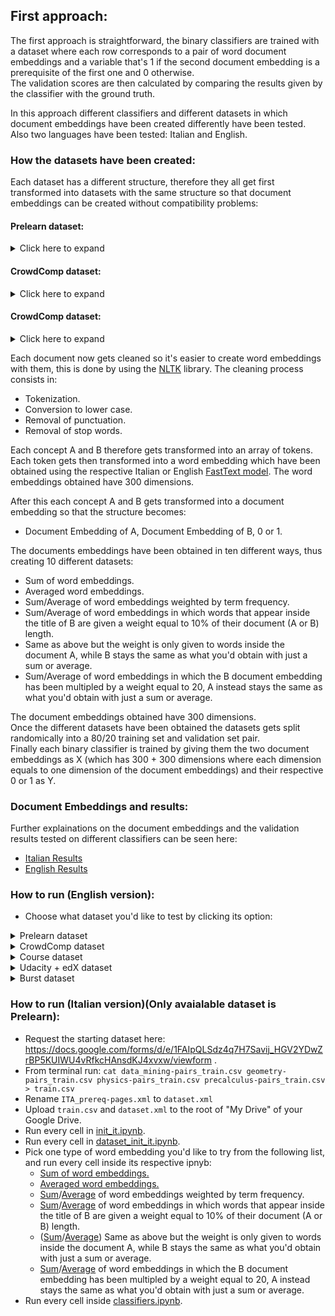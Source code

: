 ## First approach: 
The first approach is straightforward, the binary classifiers are trained with a dataset where each row corresponds to a pair of word document embeddings and a variable that's 1 if the second document embedding is a prerequisite of the first one and 0 otherwise.  
The validation scores are then calculated by comparing the results given by the classifier with the ground truth.  

In this approach different classifiers and different datasets in which document embeddings have been created differently have been tested. Also two languages have been tested: Italian and English.

### How the datasets have been created: 

Each dataset has a different structure, therefore they all get first transformed into datasets with the same structure so that document embeddings can be created without compatibility problems:

#### Prelearn dataset:
<details><summary>Click here to expand</summary>
The starting dataset has been requested from here: https://sites.google.com/view/prelearn20/data?authuser=0 . <br>
This dataset consist of pairs of target and prerequisite concepts (A, B), labelled as follows: <br> <br>
<lu>
<li> 1 if B is a prerequisite of A; </li>
<li> 0 in all other cases. </li>
</lu> <br>
Furthermore, the dataset offered by Prelearn is split in different files for each subject: geometry, physics, data mining and precalculus. <br>
These files have been combined in order to obtain a single bigger dataset. <br> <br>

Since the prerequisite concepts (A,B) right now consist of just titles (ex. "Light"), these titles have been replaced by their respective Wikipedia pages through the use of [Wikipedia-API](https://pypi.org/project/Wikipedia-API/). So now the dataset has the following structure: <br> <br>

<lu>
<li> Title of A + Wikipedia page of A, Title of B + Wikipedia page of B, 0 or 1. </li>
</lu>
</details>

#### CrowdComp dataset:
<details><summary>Click here to expand</summary>
The starting dataset has been downloaded from here: https://github.com/harrylclc/RefD-dataset . <br>
Each row of this dataset represents a vote that expresses the relationship between two concepts A and B. <br><br>
<lu>
<li> A is prerequisite of B. </li>
<li> B is prerequisite of A. </li>
<li> other (there's no prerequisite). </li>
</lu><br>
Each pair A, B can have multiple votes given by different people, for example two people say there's no prerequisite while a third one says A is prerequisite of B. <br>

This dataset has been transformed so that it follows the A,B,0/1 Prelearn structure, where 0/1 is given according to the answer that relationship that received most votes. <br>

Since the prerequisite concepts (A,B) right now consist of just titles (ex. "Light"), these titles have been replaced by their respective Wikipedia pages through the use of [Wikipedia-API](https://pypi.org/project/Wikipedia-API/). So now the dataset has the following structure: <br> <br>

<lu>
<li> Title of A + Wikipedia page of A, Title of B + Wikipedia page of B, 0 or 1. </li>
</lu>
</details> 

#### CrowdComp dataset: 

<details><summary>Click here to expand</summary>
The starting dataset has been downloaded from here: https://github.com/harrylclc/RefD-dataset . <br>

This dataset already follows the A,B,0/1 Prelearn structure on a conceptual level, it just needed a translation on the implementation level.  <br>

Since the prerequisite concepts (A,B) right now consist of just titles (ex. "Light"), these titles have been replaced by their respective Wikipedia pages through the use of [Wikipedia-API](https://pypi.org/project/Wikipedia-API/). So now the dataset has the following structure: <br> <br>

<lu>
<li> Title of A + Wikipedia page of A, Title of B + Wikipedia page of B, 0 or 1. </li>
</lu>

</details>

Each document now gets cleaned so it's easier to create word embeddings with them, this is done by using the [NLTK](https://www.nltk.org/) library. 
The cleaning process consists in: 
* Tokenization. 
* Conversion to lower case. 
* Removal of punctuation. 
* Removal of stop words.  

Each concept A and B therefore gets transformed into an array of tokens. Each token gets then transformed into a word embedding which have been obtained using the respective Italian or English [FastText model](https://fasttext.cc/docs/en/pretrained-vectors.html). The word embeddings obtained have 300 dimensions.

After this each concept A and B gets transformed into a document embedding so that the structure becomes:  
* Document Embedding of A, Document Embedding of B, 0 or 1. 

The documents embeddings have been obtained in ten different ways, thus creating 10 different datasets: 
* Sum of word embeddings. 
* Averaged word embeddings. 
* Sum/Average of word embeddings weighted by term frequency. 
* Sum/Average of word embeddings in which words that appear inside the title of B are given a weight equal to 10% of their document (A or B) length.
* Same as above but the weight is only given to words inside the document A, while B stays the same as what you'd obtain with just a sum or average.
* Sum/Average of word embeddings in which the B document embedding has been multipled by a weight equal to 20, A instead stays the same as what you'd obtain with just a sum or average.  

The document embeddings obtained have 300 dimensions.  
Once the different datasets have been obtained the datasets gets split randomically into a 80/20 training set and validation set pair.  
Finally each binary classifier is trained by giving them the two document embeddings as X (which has 300 + 300 dimensions where each dimension equals to one dimension of the document embeddings) and their respective 0 or 1 as Y.

### Document Embeddings and results: 
Further explainations on the document embeddings and the validation results tested on different classifiers can be seen here: 
* [Italian Results](https://github.com/LSparkzwz/Prelearn/blob/master/results/italian_results.md)
* [English Results](https://github.com/LSparkzwz/Prelearn/blob/master/results/english_results.md)


### How to run (English version): 

* Choose what dataset you'd like to test by clicking its option:
<details><summary>Prelearn dataset</summary>
<p>
<ul>
<li> Request the starting dataset here: https://docs.google.com/forms/d/e/1FAIpQLSdz4q7H7Savij_HGV2YDwZrBP5KUIWU4vRfkcHAnsdKJ4xvxw/viewform . </li>
<li> From terminal run: <code>cat data_mining-pairs_train.csv geometry-pairs_train.csv physics-pairs_train.csv precalculus-pairs_train.csv > train.csv</code> </li>
<li> Rename <code>ITA_prereq-pages.xml</code> to <code>dataset.xml</code> </li>
<li> Upload <code>train.csv</code> and <code>dataset.xml</code> to the root of "My Drive" of your Google Drive. </li>
<li> Run every cell in <a href="https://github.com/LSparkzwz/Prelearn/blob/master/init_en.ipynb">init_en.ipynb</a>. </li>
 <li> Run every cell in <a href="https://github.com/LSparkzwz/Prelearn/blob/master/dataset_init/prelearn/dataset_init_en.ipynb">dataset_init_en.ipynb</a>. </li>
<li> Pick one type of word embedding you'd like to try from the following list, and run every cell inside its respective ipnyb: <ul> 
  <li> <a href="https://github.com/LSparkzwz/Prelearn/blob/master/embeddings/english/sum/we_sum.ipynb">Sum of word embeddings.</a> </li>
  <li> <a href="https://github.com/LSparkzwz/Prelearn/blob/master/embeddings/english/average/we_average.ipynb">Averaged word embeddings.</a> </li>
  <li> <a href="https://github.com/LSparkzwz/Prelearn/blob/master/embeddings/english/sum/we_word_frequency.ipynb">Sum</a>/<a href="https://github.com/LSparkzwz/Prelearn/blob/master/embeddings/english/average/we_word_frequency.ipynb">Average</a> of word embeddings weighted by term frequency. </li>
  <li> <a href="https://github.com/LSparkzwz/Prelearn/blob/master/embeddings/english/sum/we_biased_AB.ipynb">Sum</a>/<a href="https://github.com/LSparkzwz/Prelearn/blob/master/embeddings/english/average/we_biased_AB.ipynb">Average</a> of word embeddings in which words that appear inside the title of B are given a weight equal to 10% of their document (A or B) length. </li>
  <li> (<a href="https://github.com/LSparkzwz/Prelearn/blob/master/embeddings/english/sum/we_biased_A.ipynb">Sum</a>/<a href="https://github.com/LSparkzwz/Prelearn/blob/master/embeddings/english/average/we_biased_A.ipynb">Average</a>) Same as above but the weight is only given to words inside the document A, while B stays the same as what you'd obtain with just a sum or average. </li>
  <li> <a href="https://github.com/LSparkzwz/Prelearn/blob/master/embeddings/english/sum/we_B_weight.ipynb">Sum</a>/<a href="https://github.com/LSparkzwz/Prelearn/blob/master/embeddings/english/average/we_B_weight.ipynb">Average</a> of word embeddings in which the B document embedding has been multipled by a weight equal to 20, A instead stays the same as what you'd obtain with just a sum or average. </li> 
</ul> </li>
<li> Run every cell inside <a href="https://github.com/LSparkzwz/Prelearn/blob/master/classifiers.ipynb">classifiers.ipynb</a>.
</ul> 
 </p>
 </details>
 <details><summary>CrowdComp dataset</summary>
<p>
<ul>
<li> Download the dataset as zip from: https://github.com/harrylclc/RefD-dataset . </li>
<li> Extract the zip: you should have a folder called <code>RefD-dataset-master</code> </li>
<li> Upload <code>RefD-dataset-master</code> to the root of "My Drive" of your Google Drive. </li>
<li> Run every cell in <a href="https://github.com/LSparkzwz/Prelearn/blob/master/init_en.ipynb">init_en.ipynb</a>. </li>
<li> Run every cell in <a href="https://github.com/LSparkzwz/Prelearn/blob/master/dataset_init/crowdComp/dataset_init_en.ipynb">dataset_init_en.ipynb</a>. </li>
<li> Pick one type of word embedding you'd like to try from the following list, and run every cell inside its respective ipnyb: <ul> 
  <li> <a href="https://github.com/LSparkzwz/Prelearn/blob/master/embeddings/english/sum/we_sum.ipynb">Sum of word embeddings.</a> </li>
  <li> <a href="https://github.com/LSparkzwz/Prelearn/blob/master/embeddings/english/average/we_average.ipynb">Averaged word embeddings.</a> </li>
  <li> <a href="https://github.com/LSparkzwz/Prelearn/blob/master/embeddings/english/sum/we_word_frequency.ipynb">Sum</a>/<a href="https://github.com/LSparkzwz/Prelearn/blob/master/embeddings/english/average/we_word_frequency.ipynb">Average</a> of word embeddings weighted by term frequency. </li>
  <li> <a href="https://github.com/LSparkzwz/Prelearn/blob/master/embeddings/english/sum/we_biased_AB.ipynb">Sum</a>/<a href="https://github.com/LSparkzwz/Prelearn/blob/master/embeddings/english/average/we_biased_AB.ipynb">Average</a> of word embeddings in which words that appear inside the title of B are given a weight equal to 10% of their document (A or B) length. </li>
  <li> (<a href="https://github.com/LSparkzwz/Prelearn/blob/master/embeddings/english/sum/we_biased_A.ipynb">Sum</a>/<a href="https://github.com/LSparkzwz/Prelearn/blob/master/embeddings/english/average/we_biased_A.ipynb">Average</a>) Same as above but the weight is only given to words inside the document A, while B stays the same as what you'd obtain with just a sum or average. </li>
  <li> <a href="https://github.com/LSparkzwz/Prelearn/blob/master/embeddings/english/sum/we_B_weight.ipynb">Sum</a>/<a href="https://github.com/LSparkzwz/Prelearn/blob/master/embeddings/english/average/we_B_weight.ipynb">Average</a> of word embeddings in which the B document embedding has been multipled by a weight equal to 20, A instead stays the same as what you'd obtain with just a sum or average. </li> 
</ul> </li>
<li> Run every cell inside <a href="https://github.com/LSparkzwz/Prelearn/blob/master/classifiers.ipynb">classifiers.ipynb</a>.
</ul> 
 </p>
 </details>
<details><summary>Course dataset</summary>
<p>
<ul>
<li> Download the dataset as zip from: https://github.com/harrylclc/RefD-dataset . </li>
<li> Extract the zip: you should have a folder called <code>RefD-dataset-master</code> </li>
<li> Upload <code>RefD-dataset-master</code> to the root of "My Drive" of your Google Drive. </li>
<li> Run every cell in <a href="https://github.com/LSparkzwz/Prelearn/blob/master/init_en.ipynb">init_en.ipynb</a>. </li>
<li> Run every cell in <a href="https://github.com/LSparkzwz/Prelearn/blob/master/dataset_init/course/dataset_init_en.ipynb">dataset_init_en.ipynb</a>. </li>
<li> Pick one type of word embedding you'd like to try from the following list, and run every cell inside its respective ipnyb: <ul> 
  <li> <a href="https://github.com/LSparkzwz/Prelearn/blob/master/embeddings/english/sum/we_sum.ipynb">Sum of word embeddings.</a> </li>
  <li> <a href="https://github.com/LSparkzwz/Prelearn/blob/master/embeddings/english/average/we_average.ipynb">Averaged word embeddings.</a> </li>
  <li> <a href="https://github.com/LSparkzwz/Prelearn/blob/master/embeddings/english/sum/we_word_frequency.ipynb">Sum</a>/<a href="https://github.com/LSparkzwz/Prelearn/blob/master/embeddings/english/average/we_word_frequency.ipynb">Average</a> of word embeddings weighted by term frequency. </li>
  <li> <a href="https://github.com/LSparkzwz/Prelearn/blob/master/embeddings/english/sum/we_biased_AB.ipynb">Sum</a>/<a href="https://github.com/LSparkzwz/Prelearn/blob/master/embeddings/english/average/we_biased_AB.ipynb">Average</a> of word embeddings in which words that appear inside the title of B are given a weight equal to 10% of their document (A or B) length. </li>
  <li> (<a href="https://github.com/LSparkzwz/Prelearn/blob/master/embeddings/english/sum/we_biased_A.ipynb">Sum</a>/<a href="https://github.com/LSparkzwz/Prelearn/blob/master/embeddings/english/average/we_biased_A.ipynb">Average</a>) Same as above but the weight is only given to words inside the document A, while B stays the same as what you'd obtain with just a sum or average. </li>
  <li> <a href="https://github.com/LSparkzwz/Prelearn/blob/master/embeddings/english/sum/we_B_weight.ipynb">Sum</a>/<a href="https://github.com/LSparkzwz/Prelearn/blob/master/embeddings/english/average/we_B_weight.ipynb">Average</a> of word embeddings in which the B document embedding has been multipled by a weight equal to 20, A instead stays the same as what you'd obtain with just a sum or average. </li> 
</ul> </li>
<li> Run every cell inside <a href="https://github.com/LSparkzwz/Prelearn/blob/master/classifiers.ipynb">classifiers.ipynb</a>.
</ul> 
</p>
</details>
<details><summary>Udacity + edX dataset</summary>
<p>
<ul>
<li> Download the dataset as zip from: https://drive.google.com/drive/folders/1qWOh8NiDyz1Ppt0CEVJkoU4HDJhtBrpT?usp=sharing . </li>
<li> Extract the zip: you should have a folder called <code>edX-Udacity-dataset</code> </li>
<li> Upload <code>edX-Udacity-dataset</code> to the root of "My Drive" of your Google Drive. </li>
<li> Run every cell in <a href="https://github.com/LSparkzwz/Prelearn/blob/master/init_en.ipynb">init_en.ipynb</a>. </li>
<li> Run every cell in <a href="https://github.com/LSparkzwz/Prelearn/blob/master/dataset_init/udacity%20edx/dataset_init_en.ipynb">dataset_init_en.ipynb</a>. </li>
<li> Pick one type of word embedding you'd like to try from the following list, and run every cell inside its respective ipnyb: <ul> 
  <li> <a href="https://github.com/LSparkzwz/Prelearn/blob/master/embeddings/english/sum/we_sum.ipynb">Sum of word embeddings.</a> </li>
  <li> <a href="https://github.com/LSparkzwz/Prelearn/blob/master/embeddings/english/average/we_average.ipynb">Averaged word embeddings.</a> </li>
  <li> <a href="https://github.com/LSparkzwz/Prelearn/blob/master/embeddings/english/sum/we_word_frequency.ipynb">Sum</a>/<a href="https://github.com/LSparkzwz/Prelearn/blob/master/embeddings/english/average/we_word_frequency.ipynb">Average</a> of word embeddings weighted by term frequency. </li>
  <li> <a href="https://github.com/LSparkzwz/Prelearn/blob/master/embeddings/english/sum/we_biased_AB.ipynb">Sum</a>/<a href="https://github.com/LSparkzwz/Prelearn/blob/master/embeddings/english/average/we_biased_AB.ipynb">Average</a> of word embeddings in which words that appear inside the title of B are given a weight equal to 10% of their document (A or B) length. </li>
  <li> (<a href="https://github.com/LSparkzwz/Prelearn/blob/master/embeddings/english/sum/we_biased_A.ipynb">Sum</a>/<a href="https://github.com/LSparkzwz/Prelearn/blob/master/embeddings/english/average/we_biased_A.ipynb">Average</a>) Same as above but the weight is only given to words inside the document A, while B stays the same as what you'd obtain with just a sum or average. </li>
  <li> <a href="https://github.com/LSparkzwz/Prelearn/blob/master/embeddings/english/sum/we_B_weight.ipynb">Sum</a>/<a href="https://github.com/LSparkzwz/Prelearn/blob/master/embeddings/english/average/we_B_weight.ipynb">Average</a> of word embeddings in which the B document embedding has been multipled by a weight equal to 20, A instead stays the same as what you'd obtain with just a sum or average. </li> 
</ul> </li>
<li> Run every cell inside <a href="https://github.com/LSparkzwz/Prelearn/blob/master/classifiers.ipynb">classifiers.ipynb</a>.
</ul> 
</p>
</details>
<details><summary>Burst dataset</summary>
<p>
<ul>
<li> Download the dataset as zip from: https://github.com/Teldh/PRET. </li>
<li> Extract the zip: you should have a folder called <code>PRET-master</code> </li>
<li> Open the <code>PRET-master</code> folder: you should find a folder called <code>app</code> inside. </li>
<li> Open the <code>app</code> folder: you should find a folder called <code>datasets</code> inside. </li>
<li> Upload <code>datasets</code> to the root of "My Drive" of your Google Drive. </li>
<li> Run every cell in <a href="https://github.com/LSparkzwz/Prelearn/blob/master/init_en.ipynb">init_en.ipynb</a>. </li>
<li> Run every cell in <a href="https://github.com/LSparkzwz/Prelearn/blob/master/dataset_init/burst/dataset_init_en.ipynb">dataset_init_en.ipynb</a>. </li>
<li> Pick one type of word embedding you'd like to try from the following list, and run every cell inside its respective ipnyb: <ul> 
  <li> <a href="https://github.com/LSparkzwz/Prelearn/blob/master/embeddings/english/sum/we_sum.ipynb">Sum of word embeddings.</a> </li>
  <li> <a href="https://github.com/LSparkzwz/Prelearn/blob/master/embeddings/english/average/we_average.ipynb">Averaged word embeddings.</a> </li>
  <li> <a href="https://github.com/LSparkzwz/Prelearn/blob/master/embeddings/english/sum/we_word_frequency.ipynb">Sum</a>/<a href="https://github.com/LSparkzwz/Prelearn/blob/master/embeddings/english/average/we_word_frequency.ipynb">Average</a> of word embeddings weighted by term frequency. </li>
  <li> <a href="https://github.com/LSparkzwz/Prelearn/blob/master/embeddings/english/sum/we_biased_AB.ipynb">Sum</a>/<a href="https://github.com/LSparkzwz/Prelearn/blob/master/embeddings/english/average/we_biased_AB.ipynb">Average</a> of word embeddings in which words that appear inside the title of B are given a weight equal to 10% of their document (A or B) length. </li>
  <li> (<a href="https://github.com/LSparkzwz/Prelearn/blob/master/embeddings/english/sum/we_biased_A.ipynb">Sum</a>/<a href="https://github.com/LSparkzwz/Prelearn/blob/master/embeddings/english/average/we_biased_A.ipynb">Average</a>) Same as above but the weight is only given to words inside the document A, while B stays the same as what you'd obtain with just a sum or average. </li>
  <li> <a href="https://github.com/LSparkzwz/Prelearn/blob/master/embeddings/english/sum/we_B_weight.ipynb">Sum</a>/<a href="https://github.com/LSparkzwz/Prelearn/blob/master/embeddings/english/average/we_B_weight.ipynb">Average</a> of word embeddings in which the B document embedding has been multipled by a weight equal to 20, A instead stays the same as what you'd obtain with just a sum or average. </li> 
</ul> </li>
<li> Run every cell inside <a href="https://github.com/LSparkzwz/Prelearn/blob/master/classifiers.ipynb">classifiers.ipynb</a>.
</ul> 
</p>
</details>


### How to run (Italian version)(Only avaialable dataset is Prelearn): 
* Request the starting dataset here: https://docs.google.com/forms/d/e/1FAIpQLSdz4q7H7Savij_HGV2YDwZrBP5KUIWU4vRfkcHAnsdKJ4xvxw/viewform .
* From terminal run: `cat data_mining-pairs_train.csv geometry-pairs_train.csv physics-pairs_train.csv precalculus-pairs_train.csv > train.csv`
* Rename `ITA_prereq-pages.xml` to `dataset.xml`
* Upload `train.csv` and `dataset.xml` to the root of "My Drive" of your Google Drive.
* Run every cell in [init_it.ipynb](https://github.com/LSparkzwz/Prelearn/blob/master/init_it.ipynb).
* Run every cell in [dataset_init_it.ipynb](https://github.com/LSparkzwz/Prelearn/blob/master/dataset_init/prelearn/dataset_init_it.ipynb).
* Pick one type of word embedding you'd like to try from the following list, and run every cell inside its respective ipnyb:
  * [Sum of word embeddings.](https://github.com/LSparkzwz/Prelearn/blob/master/embeddings/italian/sum/we_sum.ipynb)
  * [Averaged word embeddings.](https://github.com/LSparkzwz/Prelearn/blob/master/embeddings/italian/average/we_average.ipynb) 
  * [Sum](https://github.com/LSparkzwz/Prelearn/blob/master/embeddings/italian/sum/we_word_frequency.ipynb)/[Average](https://github.com/LSparkzwz/Prelearn/blob/master/embeddings/italian/average/we_word_frequency.ipynb) of word embeddings weighted by term frequency. 
  * [Sum](https://github.com/LSparkzwz/Prelearn/blob/master/embeddings/italian/sum/we_biased_AB.ipynb)/[Average](https://github.com/LSparkzwz/Prelearn/blob/master/embeddings/italian/average/we_biased_AB.ipynb) of word embeddings in which words that appear inside the title of B are given a weight equal to 10% of their document (A or B) length.
  * ([Sum](https://github.com/LSparkzwz/Prelearn/blob/master/embeddings/italian/sum/we_biased_A.ipynb)/[Average](https://github.com/LSparkzwz/Prelearn/blob/master/embeddings/italian/average/we_biased_A.ipynb)) Same as above but the weight is only given to words inside the document A, while B stays the same as what you'd obtain with just a sum or average.
  * [Sum](https://github.com/LSparkzwz/Prelearn/blob/master/embeddings/italian/sum/we_B_weight.ipynb)/[Average](https://github.com/LSparkzwz/Prelearn/blob/master/embeddings/italian/average/we_B_weight.ipynb) of word embeddings in which the B document embedding has been multipled by a weight equal to 20, A instead stays the same as what you'd obtain with just a sum or average.  
* Run every cell inside [classifiers.ipynb](https://github.com/LSparkzwz/Prelearn/blob/master/classifiers.ipynb).
